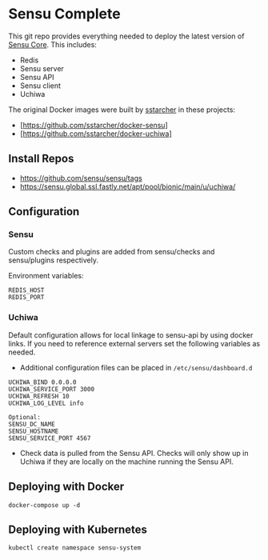 Sensu Complete
================

This git repo provides everything needed to deploy the latest version of [Sensu Core](https://sensuapp.org/). This includes:
* Redis
* Sensu server
* Sensu API
* Sensu client
* Uchiwa

The original Docker images were built by [sstarcher](https://github.com/sstarcher) in these projects:

- [https://github.com/sstarcher/docker-sensu]
- [https://github.com/sstarcher/docker-uchiwa]

## Install Repos

- https://github.com/sensu/sensu/tags
- https://sensu.global.ssl.fastly.net/apt/pool/bionic/main/u/uchiwa/


## Configuration

### Sensu

Custom checks and plugins are added from sensu/checks and sensu/plugins respectively.

Environment variables:

```
REDIS_HOST
REDIS_PORT
```

### Uchiwa

Default configuration allows for local linkage to sensu-api by using docker links.  If you need to reference external servers set the following variables as needed.

* Additional configuration files can be placed in ```/etc/sensu/dashboard.d```

```    
UCHIWA_BIND 0.0.0.0
UCHIWA_SERVICE_PORT 3000
UCHIWA_REFRESH 10
UCHIWA_LOG_LEVEL info

Optional:
SENSU_DC_NAME
SENSU_HOSTNAME
SENSU_SERVICE_PORT 4567
```

* Check data is pulled from the Sensu API.  Checks will only show up in Uchiwa if they are locally on the machine running the Sensu API.

## Deploying with Docker

```
docker-compose up -d
```

## Deploying with Kubernetes

```
kubectl create namespace sensu-system
```
